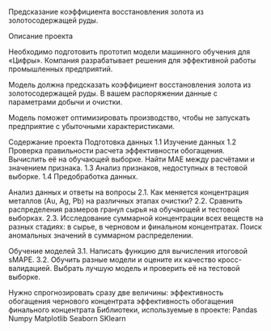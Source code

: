 Предсказание коэффициента восстановления золота из золотосодержащей руды.

Описание проекта

Необходимо подготовить прототип модели машинного обучения для «Цифры». Компания разрабатывает решения для эффективной работы промышленных предприятий.

Модель должна предсказать коэффициент восстановления золота из золотосодержащей руды. В вашем распоряжении данные с параметрами добычи и очистки.

Модель поможет оптимизировать производство, чтобы не запускать предприятие с убыточными характеристиками.

Содержание проекта
Подготовка данных
1.1 Изучение данных
1.2 Проверка правильности расчета эффективности обогащения. Вычислить её на обучающей выборке. Найти MAE между расчётами и значением признака.
1.3 Анализ признаков, недоступных в тестовой выборке.
1.4 Предобработка данных.

Анализ данных и ответы на вопросы
2.1. Как меняется концентрация металлов (Au, Ag, Pb) на различных этапах очистки?
2.2. Сравнить распределения размеров гранул сырья на обучающей и тестовой выборках.
2.3. Исследование суммарной концентрации всех веществ на разных стадиях: в сырье, в черновом и финальном концентратах. Поиск аномальных значений в суммарном распределении.

Обучение моделей
3.1. Написать функцию для вычисления итоговой sMAPE.
3.2. Обучить разные модели и оцените их качество кросс-валидацией. Выбрать лучшую модель и проверить её на тестовой выборке.

Нужно спрогнозировать сразу две величины:
эффективность обогащения чернового концентрата
эффективность обогащения финального концентрата
Библиотеки, используемые в проекте:
Pandas
Numpy
Matplotlib
Seaborn
SKlearn
